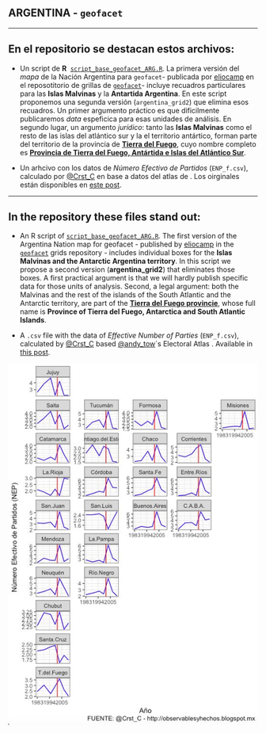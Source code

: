 ## ARGENTINA - `geofacet`
------
## En el repositorio se destacan estos archivos: 

* Un script de **R**  [`script_base_geofacet_ARG.R`](https://github.com/TuQmano/geofacet_ARG/blob/master/ARGENTINA/script_base_geofacet_ARG.R). La primera versión del _mapa_ de la Nación Argentina para `geofacet`- publicada por [eliocamp](https://github.com/eliocamp) en el reposotitorio de grillas de [`geofacet`](https://hafen.github.io/geofacet/rd.html#grids_1)- incluye recuadros particulares para las **Islas Malvinas** y la **Antartida Argentina**. En este script proponemos una segunda versión (`argentina_grid2`) que elimina esos recuadros. Un primer argumento práctico es que dificilmente publicaremos _data_ espeficica para esas unidades de análisis. En segundo lugar, un argumento _jurídico_: tanto las **Islas Malvinas** como el resto de las islas del atlántico sur y la el territorio antártico, forman parte del territorio de la provincia de [**Tierra del Fuego**](https://github.com/TuQmano/geofacet_ARG/tree/master/TIERRA_DEL_FUEGO), cuyo nombre completo es [**Provincia de Tierra del Fuego, Antártida e Islas del Atlántico Sur**](https://es.wikipedia.org/wiki/Provincia_de_Tierra_del_Fuego,_Ant%C3%A1rtida_e_Islas_del_Atl%C3%A1ntico_Sur).


* Un arhcivo con los datos de *Número Efectivo de Partidos* (`ENP_f.csv`), calculado por [@Crst_C](https://twitter.com/Crst_C/) en base a datos del atlas de . Los oirginales están disponibles en [este post](http://observablesyhechos.blogspot.mx/2014/08/numero-efectivo-de-partidos-en.html). 

----

## In the repository these files stand out:

* An R script of [`script_base_geofacet_ARG.R`](https://github.com/TuQmano/geofacet_ARG/blob/master/ARGENTINA/script_base_geofacet_ARG.R).  The first version of the Argentina Nation map for geofacet - published by [eliocamp](https://github.com/eliocamp) in the [`geofacet`](https://hafen.github.io/geofacet/rd.html#grids_1) grids repository - includes individual boxes for the **Islas Malvinas and the Antarctic Argentina territory**. In this script we propose a second version (**argentina_grid2**) that eliminates those boxes. A first practical argument is that we will hardly publish specific data for those units of analysis. Second, a legal argument: both the Malvinas and the rest of the islands of the South Atlantic and the Antarctic territory, are part of the [**Tierra del Fuego provincie**](https://github.com/TuQmano/geofacet_ARG/tree/master/TIERRA_DEL_FUEGO), whose full name is **Province of Tierra del Fuego, Antarctica and South Atlantic Islands**.


* A `.csv` file with the data of *Effective Number of Parties* (`ENP_f.csv`), calculated by [@Crst_C](https://twitter.com/Crst_C/)  based [@andy_tow](https://twitter.com/andy_tow/)´s Electoral Atlas . Available in [this post](http://observablesyhechos.blogspot.mx/2014/08/numero-efectivo-de-partidos-en.html).


![ARGENTINA](https://raw.githubusercontent.com/TuQmano/geofacet_ARG/master/ARGENTINA/ARGplot.png)
